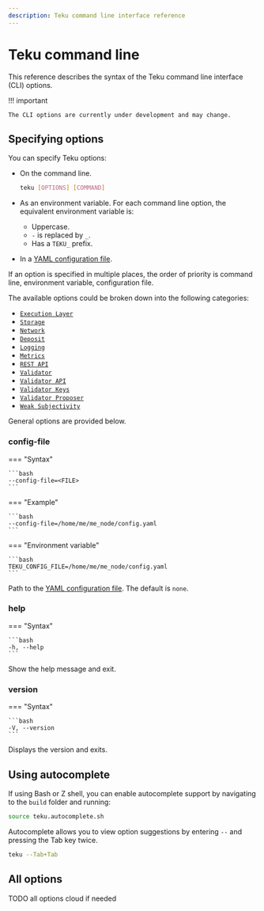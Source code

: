 ```yaml
---
description: Teku command line interface reference
---
```


# Teku command line

This reference describes the syntax of the Teku command line interface (CLI) options.

!!! important

    The CLI options are currently under development and may change.

## Specifying options

You can specify Teku options:

* On the command line.

    ```bash
    teku [OPTIONS] [COMMAND]
    ```

* As an environment variable.
  For each command line option, the equivalent environment variable is:

    * Uppercase.
    * `-` is replaced by `_`.
    * Has a `TEKU_` prefix.

* In a [YAML configuration file](../../../HowTo/Configure/Use-Configuration-File.md).

If an option is specified in multiple places, the order of priority is command line, environment variable,
configuration file.

The available options could be broken down into the following categories:

- [`Execution Layer`](Execution-Layer.md)
- [`Storage`](Storage.md)
- [`Network`](Network.md)
- [`Deposit`](Deposit.md)
- [`Logging`](Logging.md)
- [`Metrics`](Metrics.md)
- [`REST API`](REST-API.md)
- [`Validator`](Validator.md)
- [`Validator API`](Validator-API.md)
- [`Validator Keys`](Validator-Keys.md)
- [`Validator Proposer`](Validator-Proposer.md)
- [`Weak Subjectivity`](Weak-Subjectivity.md)

General options are provided below.

### config-file

=== "Syntax"

    ```bash
    --config-file=<FILE>
    ```

=== "Example"

    ```bash
    --config-file=/home/me/me_node/config.yaml
    ```

=== "Environment variable"

    ```bash
    TEKU_CONFIG_FILE=/home/me/me_node/config.yaml
    ```

Path to the [YAML configuration file](../../../HowTo/Configure/Use-Configuration-File.md).
The default is `none`.

### help

=== "Syntax"

    ```bash
    -h, --help
    ```

Show the help message and exit.

### version

=== "Syntax"

    ```bash
    -V, --version
    ```

Displays the version and exits.

## Using autocomplete

If using Bash or Z shell, you can enable autocomplete support by navigating to the `build` folder and running:

```bash
source teku.autocomplete.sh
```

Autocomplete allows you to view option suggestions by entering `--` and pressing the Tab key twice.

```bash
teku --Tab+Tab
```

## All options
TODO all options cloud if needed

<!-- links -->
[Infura]: https://infura.io/
[Teku metrics]: ../../HowTo/Monitor/Metrics.md
[Web3Signer]: https://docs.web3signer.consensys.net/en/latest/
[slashing protection]: ../../Concepts/Slashing-Protection.md
[weak subjectivity period]: ../../Concepts/Weak-Subjectivity.md
[load new validators without restarting Teku]: ../../HowTo/Load-Validators-No-Restart.md
[recent finalized checkpoint state from which to sync]: ../../HowTo/Get-Started/Checkpoint-Start.md
[consensus specification]: https://github.com/ethereum/consensus-specs/tree/master/configs
[metrics]: ../../HowTo/Monitor/Metrics.md

